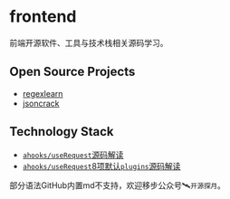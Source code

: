 # frontend
前端开源软件、工具与技术栈相关源码学习。

## Open Source Projects
- [regexlearn](/open_source_projects/regexlearn.md)
- [jsoncrack](/open_source_projects/jsoncrack.md)

## Technology Stack
- [`ahooks/useRequest`源码解读](/ahooks/useRequest/index.md)
- [`ahooks/useRequest`8项默认`plugins`源码解读](/ahooks/useRequest/plugins.md)

部分语法GitHub内置md不支持，欢迎移步公众号🛰`开源探月`。
